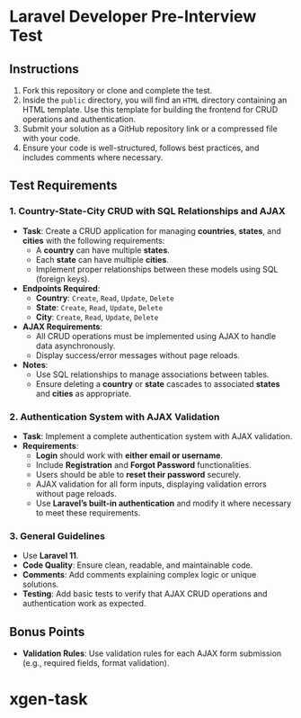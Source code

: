 # Laravel Developer Pre-Interview Test
## Instructions
1. Fork this repository or clone and complete the test.
2. Inside the `public` directory, you will find an `HTML` directory containing an HTML template. Use this template for building the frontend for CRUD operations and authentication.
3. Submit your solution as a GitHub repository link or a compressed file with your code.
4. Ensure your code is well-structured, follows best practices, and includes comments where necessary.

## Test Requirements

### 1. Country-State-City CRUD with SQL Relationships and AJAX
- **Task**: Create a CRUD application for managing **countries**, **states**, and **cities** with the following requirements:
    - A **country** can have multiple **states**.
    - Each **state** can have multiple **cities**.
    - Implement proper relationships between these models using SQL (foreign keys).
- **Endpoints Required**:
    - **Country**: `Create`, `Read`, `Update`, `Delete`
    - **State**: `Create`, `Read`, `Update`, `Delete`
    - **City**: `Create`, `Read`, `Update`, `Delete`
- **AJAX Requirements**:
    - All CRUD operations must be implemented using AJAX to handle data asynchronously.
    - Display success/error messages without page reloads.
- **Notes**:
    - Use SQL relationships to manage associations between tables.
    - Ensure deleting a **country** or **state** cascades to associated **states** and **cities** as appropriate.

### 2. Authentication System with AJAX Validation
- **Task**: Implement a complete authentication system with AJAX validation.
- **Requirements**:
    - **Login** should work with **either email or username**.
    - Include **Registration** and **Forgot Password** functionalities.
    - Users should be able to **reset their password** securely.
    - AJAX validation for all form inputs, displaying validation errors without page reloads.
    - Use **Laravel’s built-in authentication** and modify it where necessary to meet these requirements.

### 3. General Guidelines
- Use **Laravel 11**.
- **Code Quality**: Ensure clean, readable, and maintainable code.
- **Comments**: Add comments explaining complex logic or unique solutions.
- **Testing**: Add basic tests to verify that AJAX CRUD operations and authentication work as expected.

## Bonus Points
- **Validation Rules**: Use validation rules for each AJAX form submission (e.g., required fields, format validation).
# xgen-task
